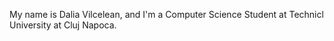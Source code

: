 My name is Dalia Vilcelean, and I'm a Computer Science Student at Technicl University at Cluj Napoca.


